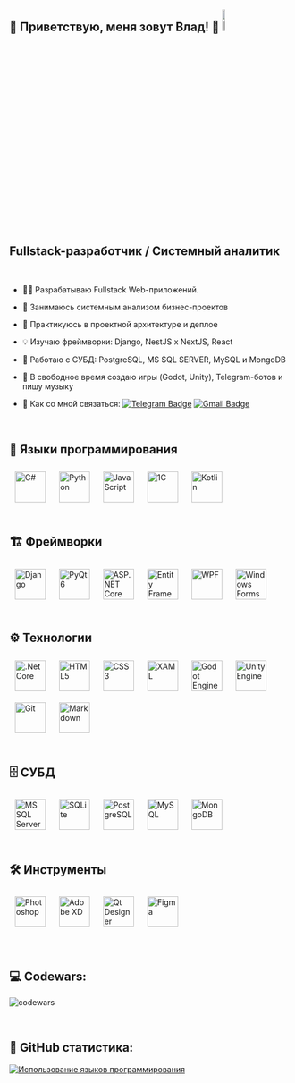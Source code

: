 👾 Приветствую, меня зовут Влад! 👾 <img src="https://user-images.githubusercontent.com/18350557/176309783-0785949b-9127-417c-8b55-ab5a4333674e.gif" alt="hello-image" height="10%" />
---

Fullstack-разработчик / Системный аналитик
---

<br/>

- 👨‍💻 Разрабатываю Fullstack Web-приложений.

- 💼 Занимаюсь системным анализом бизнес-проектов

- 🐳 Практикуюсь в проектной архитектуре и деплое 

- 💡 Изучаю фреймворки: Django, NestJS x NextJS, React 

- 🍒 Работаю с СУБД: PostgreSQL, MS SQL SERVER, MySQL и MongoDB

- 🎨 В свободное время создаю игры (Godot, Unity), Telegram-ботов и пишу музыку

- 🍂 Как со мной связаться: [![Telegram Badge](https://img.shields.io/badge/-vladislavbedin-blue?style=flat&logo=Telegram&logoColor=white)](https://t.me/mindless_muse) [![Gmail Badge](https://img.shields.io/badge/-Gmail-red?style=flat&logo=Gmail&logoColor=white)](mailto:mindlessmuse.666@gmail.com) 

<br/>

## 🧩 Языки программирования
<div align="left">
  <!-- C-sharp -->
  <a href="https://docs.microsoft.com/en-us/dotnet/csharp" target="_blank"><img style="margin: 10px" src="https://profilinator.rishav.dev/skills-assets/csharp-original.svg" alt="C#" height="55" /></a> 
  <!-- Python -->
  <a href="https://www.python.org" target="_blank"><img style="margin: 10px" src="https://profilinator.rishav.dev/skills-assets/python-original.svg" alt="Python" height="55" /></a>
  <!-- JavaScript -->
  <a href="https://developer.mozilla.org/ru/docs/Web/JavaScript" target="_blank"><img style="margin: 10px" src="https://miladfathy.gallerycdn.vsassets.io/extensions/miladfathy/js-snippet/0.0.3/1620337479564/Microsoft.VisualStudio.Services.Icons.Default" alt="JavaScript" height="55" /></a>
  <!-- 1C -->
  <a href="https://1c.ru" target="_blank"><img style="margin: 10px" src="https://b2field.com/wp-content/uploads/2019/05/integrations-1c-header-img_ru.png" alt="1C" height="55" /></a>
  <!-- Kotlin -->
  <a href="https://kotlinlang.org" target="_blank"><img style="margin: 10px" src="https://profilinator.rishav.dev/skills-assets/kotlinlang-icon.svg" alt="Kotlin" height="55" /></a>
</div>
</td><td valign="top" width="33%">

<br/>

## 🏗️ Фреймворки
<div align="left">
  <!-- Django -->
  <a href="https://docs.djangoproject.com" target="_blank"><img style="margin: 10px" src="https://habrastorage.org/r/w1560/getpro/habr/upload_files/e2b/17a/a46/e2b17aa46f830f061612b96d0af48e3b.png" alt="Django" height="55" /></a>
  <!-- PyQt6 -->
  <a href="https://doc.qt.io/qtforpython-6" target="_blank"><img style="margin: 10px" src="https://vectorseek.com/wp-content/uploads/2023/04/PyQt-Logo-Vector.jpg" alt="PyQt6" height="55" /></a>
  <!-- ASP.NET Core -->
  <a href="https://learn.microsoft.com/en-us/aspnet/core/?view=aspnetcore-9.0" target="_blank"><img style="margin: 10px" src="https://avatars.mds.yandex.net/i?id=5a6085b7a7aab02082a2d610838e154e2d046b4c-6235060-images-thumbs&n=13" alt="ASP.NET Core" height="55" /></a>
  <!-- Entity Framework Core -->
  <a href="https://learn.microsoft.com/en-us/ef/core" target="_blank"><img style="margin: 10px" src="https://avatars.mds.yandex.net/i?id=0a90be9c4094392bf2bb2220078a4205_l-4768960-images-thumbs&n=13" alt="Entity Framework Core" height="55" /></a>
  <!-- Windows Presentation Foundation (WPF) -->
  <a href="https://learn.microsoft.com/en-us/dotnet/desktop/wpf" target="_blank"><img style="margin: 10px" src="https://avatars.mds.yandex.net/i?id=346c5e9029b4b9a24535f1ed9ad6f81b-4322178-images-thumbs&n=13" alt="WPF" height="55" /></a>
  <!-- Windows Forms --> 
  <a href="https://learn.microsoft.com/en-us/dotnet/desktop/winforms" target="_blank"><img style="margin: 10px" src="https://habrastorage.org/web/991/e95/7c9/991e957c9dba4f71b82883042d6da383.jpg" alt="Windows Forms" height="55" /></a>
</div>
</td><td valign="top" width="33%">

<br/>

## ⚙️ Технологии
<div align="left">
  <!-- .Net Core -->
  <a href="https://dotnet.microsoft.com/download" target="_blank"><img style="margin: 10px" src="https://profilinator.rishav.dev/skills-assets/dotnetcore.png" alt=".Net Core" height="55" /></a>
  <!-- HTML5 -->
  <a href="https://en.wikipedia.org/wiki/HTML5" target="_blank"><img style="margin: 10px" src="https://profilinator.rishav.dev/skills-assets/html5-original-wordmark.svg" alt="HTML5" height="55" /></a>  
  <!-- CSS3 -->
  <a href="https://www.w3schools.com/css/" target="_blank"><img style="margin: 10px" src="https://profilinator.rishav.dev/skills-assets/css3-original-wordmark.svg" alt="CSS3" height="55" /></a>
  <!-- XAML -->
  <a href="https://docs.microsoft.com/en-us/dotnet/desktop/wpf/xaml/" target="_blank"><img style="margin: 10px" src="https://profilinator.rishav.dev/skills-assets/xaml.png" alt="XAML" height="55" /></a>  
  <!-- Godot Engine (GDScript) -->
  <a href="https://godotengine.org" target="_blank"><img style="margin: 10px" src="https://res.cloudinary.com/daily-now/image/upload/s--ZTW5R_kJ--/f_auto/v1727120006/squads/6da83cbf-4fde-4c81-b91a-f25c050e1370" alt="Godot Engine (GDScript)" height="55" /></a>
  <!-- Unity Engine -->
  <a href="https://unity.com" target="_blank"><img style="margin: 10px" src="https://profilinator.rishav.dev/skills-assets/unity.png" alt="Unity Engine" height="55" /></a>  
  <!-- Git -->
  <a href="https://git-scm.com/doc" target="_blank"><img style="margin: 10px" src="https://profilinator.rishav.dev/skills-assets/git-scm-icon.svg" alt="Git" height="55" /></a> 
  <!-- Markdown -->
  <a href="https://www.markdownguide.org/basic-syntax" target="_blank"><img style="margin: 10px" src="https://is1-ssl.mzstatic.com/image/thumb/Purple113/v4/5d/0f/94/5d0f9492-b1fe-08de-9861-ff963e663625/AppIcon-0-85-220-4-2x.png/1200x630bb.png" alt="Markdown" height="55" /></a> 
</div>
</td><td valign="top" width="33%">

<br/>

## 🗄️ СУБД
<div align="left">
  <!-- MS SQL Server -->
  <a href="https://www.microsoft.com/ru-ru/sql-server" target="_blank"><img style="margin: 10px" src="https://softmap.ru/upload/iblock/869/8690dc718ca8d996c4de8aa4618fd921.jpg" alt="MS SQL Server" height="55" /></a>
  <!-- SQLite -->
  <a href="https://www.sqlite.org" target="_blank"><img style="margin: 10px" src="https://i.pinimg.com/736x/a0/f8/78/a0f878f4a9e3e2851957042d5e819288.jpg" alt="SQLite" height="55" /></a>
  <!-- PostgreSQL -->
  <a href="https://www.postgresql.org" target="_blank"><img style="margin: 10px" src="https://profilinator.rishav.dev/skills-assets/postgresql-original-wordmark.svg" alt="PostgreSQL" height="55" /></a>
  <!-- MySQL -->
  <a href="https://www.mysql.com" target="_blank"><img style="margin: 10px" src="https://profilinator.rishav.dev/skills-assets/mysql-original-wordmark.svg" alt="MySQL" height="55" /></a>
  <!-- MongoDB -->
  <a href="https://www.mongodb.com" target="_blank"><img style="margin: 10px" src="https://profilinator.rishav.dev/skills-assets/mongodb-original-wordmark.svg" alt="MongoDB" height="55" /></a>
</div>
</td><td valign="top" width="33%">

<br/>

## 🛠️ Инструменты
<div align="left">
  <!-- Photoshop -->
  <a href="https://www.adobe.com/in/products/photoshop.html" target="_blank"><img style="margin: 10px" src="https://profilinator.rishav.dev/skills-assets/photoshop-plain.svg" alt="Photoshop" height="55" /></a>  
  <!-- Adobe XD -->
  <a href="https://www.adobe.com/in/products/xd.html" target="_blank"><img style="margin: 10px" src="https://profilinator.rishav.dev/skills-assets/adobexd.png" alt="Adobe XD" height="55" /></a> 
  <!-- Qt Designer -->
  <a href="https://doc.qt.io/qt-6.7/qtdesigner-index.html" target="_blank"><img style="margin: 10px" src="https://static.tildacdn.com/tild3766-3332-4438-b434-356232643133/787286.png" alt="Qt Designer" height="55" /></a>
  <!-- Figma -->
  <a href="https://www.figma.com/" target="_blank"><img style="margin: 10px" src="https://profilinator.rishav.dev/skills-assets/figma-icon.svg" alt="Figma" height="55" /></a>  
</div>
</td><td valign="top" width="33%">

<br/>
<br/>

## 💻 Codewars:
![codewars](https://www.codewars.com/users/MindlessMuse666/badges/large)

<br/>

## 🥞 GitHub статистика:
<a href="https://github.com/MindlessMuse666" align="left"><img src="https://github-readme-stats.vercel.app/api/top-langs/?username=MindlessMuse666&langs_count=10&title_color=0891b2&text_color=ffffff&icon_color=0891b2&bg_color=1c1917&hide_border=true&locale=en&custom_title=Top%20%Languages" alt="Использование языков программирования" /></a>
